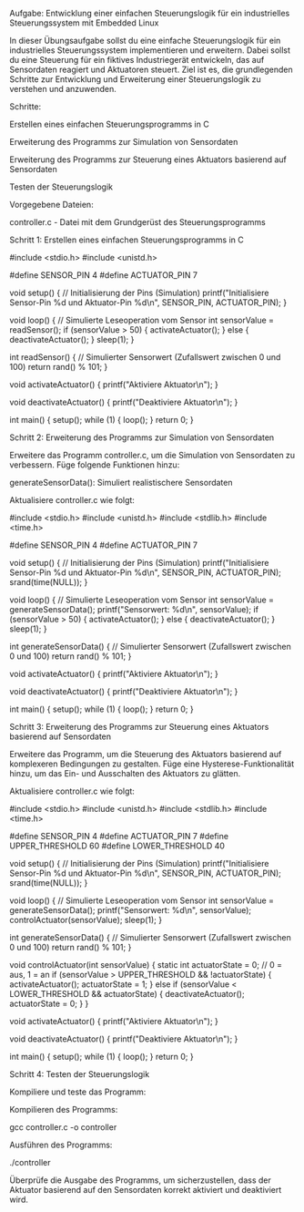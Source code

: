 Aufgabe: Entwicklung einer einfachen Steuerungslogik für ein industrielles Steuerungssystem mit Embedded Linux

In dieser Übungsaufgabe sollst du eine einfache Steuerungslogik für ein industrielles Steuerungssystem implementieren und erweitern. Dabei sollst du eine Steuerung für ein fiktives Industriegerät entwickeln, das auf Sensordaten reagiert und Aktuatoren steuert. Ziel ist es, die grundlegenden Schritte zur Entwicklung und Erweiterung einer Steuerungslogik zu verstehen und anzuwenden. 

Schritte: 

Erstellen eines einfachen Steuerungsprogramms in C 

Erweiterung des Programms zur Simulation von Sensordaten 

Erweiterung des Programms zur Steuerung eines Aktuators basierend auf Sensordaten 

Testen der Steuerungslogik 

Vorgegebene Dateien: 

controller.c - Datei mit dem Grundgerüst des Steuerungsprogramms 



Schritt 1: Erstellen eines einfachen Steuerungsprogramms in C 

#include <stdio.h> 
#include <unistd.h> 
 
#define SENSOR_PIN 4 
#define ACTUATOR_PIN 7 
 
void setup() { 
    // Initialisierung der Pins (Simulation) 
    printf("Initialisiere Sensor-Pin %d und Aktuator-Pin %d\n", SENSOR_PIN, ACTUATOR_PIN); 
} 
 
void loop() { 
    // Simulierte Leseoperation vom Sensor 
    int sensorValue = readSensor(); 
    if (sensorValue > 50) { 
        activateActuator(); 
    } else { 
        deactivateActuator(); 
    } 
    sleep(1); 
} 
 
int readSensor() { 
    // Simulierter Sensorwert (Zufallswert zwischen 0 und 100) 
    return rand() % 101; 
} 
 
void activateActuator() { 
    printf("Aktiviere Aktuator\n"); 
} 
 
void deactivateActuator() { 
    printf("Deaktiviere Aktuator\n"); 
} 
 
int main() { 
    setup(); 
    while (1) { 
        loop(); 
    } 
    return 0; 
} 


Schritt 2: Erweiterung des Programms zur Simulation von Sensordaten 

Erweitere das Programm controller.c, um die Simulation von Sensordaten zu verbessern. Füge folgende Funktionen hinzu: 

generateSensorData(): Simuliert realistischere Sensordaten 

Aktualisiere controller.c wie folgt: 


#include <stdio.h> 
#include <unistd.h> 
#include <stdlib.h> 
#include <time.h> 
 
#define SENSOR_PIN 4 
#define ACTUATOR_PIN 7 
 
void setup() { 
    // Initialisierung der Pins (Simulation) 
    printf("Initialisiere Sensor-Pin %d und Aktuator-Pin %d\n", SENSOR_PIN, ACTUATOR_PIN); 
    srand(time(NULL)); 
} 
 
void loop() { 
    // Simulierte Leseoperation vom Sensor 
    int sensorValue = generateSensorData(); 
    printf("Sensorwert: %d\n", sensorValue); 
    if (sensorValue > 50) { 
        activateActuator(); 
    } else { 
        deactivateActuator(); 
    } 
    sleep(1); 
} 
 
int generateSensorData() { 
    // Simulierter Sensorwert (Zufallswert zwischen 0 und 100) 
    return rand() % 101; 
} 
 
void activateActuator() { 
    printf("Aktiviere Aktuator\n"); 
} 
 
void deactivateActuator() { 
    printf("Deaktiviere Aktuator\n"); 
} 
 
int main() { 
    setup(); 
    while (1) { 
        loop(); 
    } 
    return 0; 
} 


Schritt 3: Erweiterung des Programms zur Steuerung eines Aktuators basierend auf Sensordaten 

Erweitere das Programm, um die Steuerung des Aktuators basierend auf komplexeren Bedingungen zu gestalten. Füge eine Hysterese-Funktionalität hinzu, um das Ein- und Ausschalten des Aktuators zu glätten. 

Aktualisiere controller.c wie folgt: 

#include <stdio.h> 
#include <unistd.h> 
#include <stdlib.h> 
#include <time.h> 
 
#define SENSOR_PIN 4 
#define ACTUATOR_PIN 7 
#define UPPER_THRESHOLD 60 
#define LOWER_THRESHOLD 40 
 
void setup() { 
    // Initialisierung der Pins (Simulation) 
    printf("Initialisiere Sensor-Pin %d und Aktuator-Pin %d\n", SENSOR_PIN, ACTUATOR_PIN); 
    srand(time(NULL)); 
} 
 
void loop() { 
    // Simulierte Leseoperation vom Sensor 
    int sensorValue = generateSensorData(); 
    printf("Sensorwert: %d\n", sensorValue); 
    controlActuator(sensorValue); 
    sleep(1); 
} 
 
int generateSensorData() { 
    // Simulierter Sensorwert (Zufallswert zwischen 0 und 100) 
    return rand() % 101; 
} 
 
void controlActuator(int sensorValue) { 
    static int actuatorState = 0; // 0 = aus, 1 = an 
    if (sensorValue > UPPER_THRESHOLD && !actuatorState) { 
        activateActuator(); 
        actuatorState = 1; 
    } else if (sensorValue < LOWER_THRESHOLD && actuatorState) { 
        deactivateActuator(); 
        actuatorState = 0; 
    } 
} 
 
void activateActuator() { 
    printf("Aktiviere Aktuator\n"); 
} 
 
void deactivateActuator() { 
    printf("Deaktiviere Aktuator\n"); 
} 
 
int main() { 
    setup(); 
    while (1) { 
        loop(); 
    } 
    return 0; 
} 

Schritt 4: Testen der Steuerungslogik 

Kompiliere und teste das Programm: 

Kompilieren des Programms: 

gcc controller.c -o controller 

Ausführen des Programms: 

./controller 

Überprüfe die Ausgabe des Programms, um sicherzustellen, dass der Aktuator basierend auf den Sensordaten korrekt aktiviert und deaktiviert wird. 